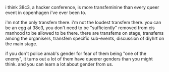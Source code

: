 i think 38c3, a hacker conference, is more transfeminine than every queer event in copenhagen i've ever been to.

i'm not the only transfem there. i'm not the loudest transfem there. you can be an egg at 38c3, you don't need to be "sufficiently" removed from cis manhood to be allowed to be there. there are transfems on stage, transfems among the organisers, transfem specific sub-events, discussion of diyhrt on the main stage.

if you don't police amab's gender for fear of them being "one of the enemy", it turns out a lot of them have queerer genders than you might think. and you can learn a lot about gender from us.


